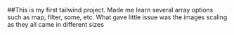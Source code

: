 ##This is my first tailwind project. 
Made me learn several array options such as map, filter, some, etc.
What gave little issue was the images scaling as they all came in different sizes
